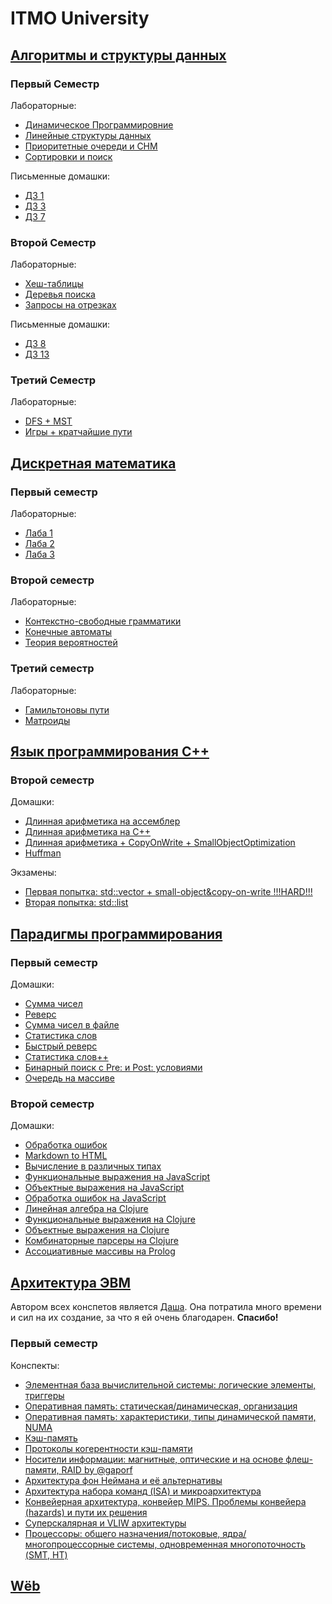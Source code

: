 # ITMO University
## [Алгоритмы и структуры данных](https://github.com/anarsiel/University/tree/master/algo)
### Первый Семестр
  Лабораторные:
  * [Динамическое Программировние](https://github.com/anarsiel/University/tree/master/algo/1-term/labs/Dynamic-Programming)
  * [Линейные структуры данных](https://github.com/anarsiel/University/tree/master/algo/1-term/labs/Linear-Data-Structures)
  * [Приоритетные очереди и СНМ](https://github.com/anarsiel/University/tree/master/algo/1-term/labs/Priority-queues-and-DSU)
  * [Сортировки и поиск](https://github.com/anarsiel/University/tree/master/algo/1-term/labs/Sort-and-Search)
  
Письменные домашки:
  * [ДЗ 1](https://github.com/anarsiel/University/tree/master/algo/1-term/hw/HW01)
  * [ДЗ 3](https://github.com/anarsiel/University/tree/master/algo/1-term/hw/HW03)
  * [ДЗ 7](https://github.com/anarsiel/University/tree/master/algo/1-term/hw/HW07)
### Второй Семестр
Лабораторные:
  * [Хеш-таблицы](https://github.com/anarsiel/University/tree/master/algo/2-term/labs/Hash-Tables)
  * [Деревья поиска](https://github.com/anarsiel/University/tree/master/algo/2-term/labs/Search-Trees)
  * [Запросы на отрезках](https://github.com/anarsiel/University/tree/master/algo/2-term/labs/RMQ-LCA-And-Their-Friends)
  
Письменные домашки:
  * [ДЗ 8](https://github.com/anarsiel/University/tree/master/algo/2-term/hw/HW08)
  * [ДЗ 13](https://github.com/anarsiel/University/tree/master/algo/2-term/hw/HW13)
  
### Третий Семестр
Лабораторные:
  * [DFS + MST](https://github.com/anarsiel/University/tree/master/algo/3-term/labs/dfs-mst)
  * [Игры + кратчайшие пути](https://github.com/anarsiel/University/tree/master/algo/3-term/labs/games-and-shortest-paths)

## [Дискретная математика](https://github.com/anarsiel/University/tree/master/dm)
### Первый семестр
Лабораторные:
  * [Лаба 1](https://github.com/anarsiel/University/tree/master/dm/1-term/Lab01)
  * [Лаба 2](https://github.com/anarsiel/University/tree/master/dm/1-term/Labs02)
  * [Лаба 3](https://github.com/anarsiel/University/tree/master/dm/1-term/Labs03)
### Второй семестр
Лабораторные:
  * [Контекстно-свободные грамматики](https://github.com/anarsiel/University/tree/master/dm/2-term/context-free-grammar)
  * [Конечные автоматы](https://github.com/anarsiel/University/tree/master/dm/2-term/finite-state-automaton)
  * [Теория вероятностей](https://github.com/anarsiel/University/tree/master/dm/2-term/probability-theory)
### Третий семестр
Лабораторные:
  * [Гамильтоновы пути](https://github.com/anarsiel/University/tree/master/dm/3-term/Hamiltonian-paths)
  * [Матроиды](https://github.com/anarsiel/University/tree/master/dm/3-term/Matroids-five-tasks)
  
## [Язык программирования С++](https://github.com/anarsiel/University/tree/master/cpp)
### Второй семестр
Домашки:
  * [Длинная арифметика на ассемблер](https://github.com/anarsiel/University/tree/master/cpp/cpp-bigint)
  * [Длинная арифметика на C++](https://github.com/anarsiel/University/tree/master/cpp/asm-bigint)
  * [Длинная арифметика + CopyOnWrite + SmallObjectOptimization](https://github.com/anarsiel/University/tree/master/cpp/cpp-bigint-optimized)
  * [Huffman](https://github.com/anarsiel/University/tree/master/cpp/huffman/lib)
  
Экзамены:
  * [Первая попытка: std::vector + small-object&copy-on-write !!!HARD!!!](https://github.com/anarsiel/Cpp-Vector)
  * [Вторая попытка: std::list](https://github.com/anarsiel/Cpp-List)

## [Парадигмы программирования](https://github.com/anarsiel/University/tree/master/paradigms)
### Первый семестр
Домашки:
  * [Сумма чисел](https://github.com/anarsiel/University/tree/master/paradigms/1-term/HW01)
  * [Реверс](https://github.com/anarsiel/University/tree/master/paradigms/1-term/HW02)
  * [Сумма чисел в файле](https://github.com/anarsiel/University/tree/master/paradigms/1-term/HW03)
  * [Статистика слов](https://github.com/anarsiel/University/tree/master/paradigms/1-term/HW04)
  * [Быстрый реверс](https://github.com/anarsiel/University/tree/master/paradigms/1-term/HW05)
  * [Статистика слов++](https://github.com/anarsiel/University/tree/master/paradigms/1-term/HW06)
  * [Бинарный поиск с Pre: и Post: условиями](https://github.com/anarsiel/University/tree/master/paradigms/1-term/HW07)
  * [Очередь на массиве](https://github.com/anarsiel/University/tree/master/paradigms/1-term/HW08)
### Второй семестр
Домашки:
  * [Обработка ошибок](https://github.com/anarsiel/University/tree/master/paradigms/2-term/java/HW01)
  * [Markdown to HTML](https://github.com/anarsiel/University/tree/master/paradigms/2-term/java/HW02)
  * [Вычисление в различных типах](https://github.com/anarsiel/University/tree/master/paradigms/2-term/java/HW03)
  * [Функциональные выражения на JavaScript](https://github.com/anarsiel/University/tree/master/paradigms/2-term/javascript/HW04)
  * [Объектные выражения на JavaScript](https://github.com/anarsiel/University/tree/master/paradigms/2-term/javascript/HW05)
  * [Обработка ошибок на JavaScript](https://github.com/anarsiel/University/tree/master/paradigms/2-term/javascript/HW06)
  * [Линейная алгебра на Clojure](https://github.com/anarsiel/University/tree/master/paradigms/2-term/clojure/HW07)
  * [Функциональные выражения на Clojure](https://github.com/anarsiel/University/tree/master/paradigms/2-term/clojure/HW08)
  * [Объектные выражения на Clojure](https://github.com/anarsiel/University/tree/master/paradigms/2-term/clojure/HW09)
  * [Комбинаторные парсеры на Clojure](https://github.com/anarsiel/University/tree/master/paradigms/2-term/clojure/HW10)
  * [Ассоциативные массивы на Prolog](https://github.com/anarsiel/University/tree/master/paradigms/2-term/prolog/HW11)

## [Архитектура ЭВМ](https://github.com/anarsiel/Computer-Architecture)
Автором всех конспетов является [Даша](https://github.com/DespairedController). Она потратила много времени и сил на их создание, за что я ей очень благодарен. **Спасибо!**
### Первый семестр
Конспекты:
- [Элементная база вычислительной системы: логические элементы, триггеры](https://github.com/anarsiel/Computer-Architecture/blob/master/1_1/1_1.pdf)
- [Оперативная память: статическая/динамическая, организация](https://github.com/anarsiel/computer-architecture/blob/master/1_2/1_2.pdf)
- [Оперативная память: характеристики, типы динамической памяти, NUMA](https://github.com/anarsiel/computer-architecture/blob/master/1_3/1_3.pdf)
- [Кэш-память](https://github.com/anarsiel/computer-architecture/blob/master/1_4/1_4.pdf)
- [Протоколы когерентности кэш-памяти](https://github.com/anarsiel/computer-architecture/blob/master/1_5/1_5.pdf)
- [Носители информации: магнитные, оптические и на основе флеш-памяти, RAID by @gaporf](https://github.com/anarsiel/computer-architecture/blob/master/1_6/1_6.pdf)
- [Архитектура фон Неймана и её альтернативы](https://github.com/anarsiel/computer-architecture/blob/master/2_1/2_1.pdf)
- [Архитектура набора команд (ISA) и микроархитектура](https://github.com/anarsiel/computer-architecture/blob/master/2_2/2_2.pdf)
- [Конвейерная архитектура, конвейер MIPS. Проблемы конвейера (hazards) и пути их решения](https://github.com/anarsiel/computer-architecture/blob/master/2_3-4/2_3-4.pdf)
- [Суперскалярная и VLIW архитектуры](https://github.com/anarsiel/computer-architecture/blob/master/2_5/2_5.pdf)
- [Процессоры: общего назначения/потоковые, ядра/многопроцессорные системы, одновременная многопоточность (SMT, HT)](https://github.com/anarsiel/computer-architecture/blob/master/2_6/2_6.pdf)

## [Wёb](https://github.com/anarsiel/University/tree/master/web)

